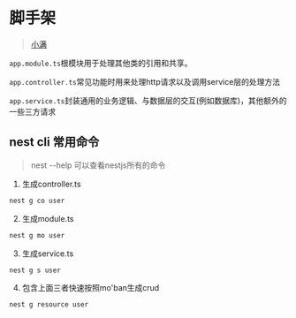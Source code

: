 # 脚手架

> [小满](https://blog.csdn.net/qq1195566313/article/details/126213430?ops_request_misc=&request_id=ed8333d2f665449e8969ae3669cfa09e&biz_id=&utm_medium=distribute.pc_search_result.none-task-blog-2~blog~koosearch~default-21-126213430-null-null.268^v1^control&utm_term=nestjs&spm=1018.2226.3001.4450)

`app.module.ts`根模块用于处理其他类的引用和共享。

`app.controller.ts`常见功能时用来处理http请求以及调用service层的处理方法

`app.service.ts`封装通用的业务逻辑、与数据层的交互(例如数据库)，其他额外的一些三方请求

## nest cli 常用命令

> nest --help 可以查看nestjs所有的命令

1. 生成controller.ts

```ts
nest g co user
```

2. 生成module.ts

```ts
nest g mo user
```

3. 生成service.ts

```ts
nest g s user
```

4. 包含上面三者快速按照mo'ban生成crud

```ts
nest g resource user
```

